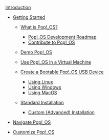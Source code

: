 [Introduction](README.md)
- [Getting Started](Getting-Started/getting-started.md)
    - [What is Pop!_OS?]()
        - [Pop!_OS Development Roadmap]()
        - [Contribute to Pop!_OS]()
    - [Demo Pop!_OS]()
    - [Use Pop!_OS In a Virtual Machine]()
    - [Create a Bootable Pop!_OS USB Device](Getting-Started/Create-bootable-media/create-bootable-usb.md)
        - [Using Linux](Getting-Started/Create-bootable-media/bootable-usb-using-linux.md)
        - [Using Windows]()
        - [Using MacOS]()

    - [Standard Installation](Getting-Started/Installation/installation.md)
        - [Custom (Advanced) Installation]()
    
- [Navigate Pop!_OS]()
- [Customize Pop!_OS]()
